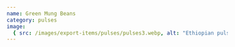 ```yaml
---
name: Green Mung Beans
category: pulses
image:
  { src: /images/export-items/pulses/pulses3.webp, alt: "Ethiopian pulses" }
---
```

